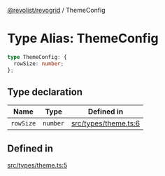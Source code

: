 [@revolist/revogrid](README.md) / ThemeConfig

# Type Alias: ThemeConfig

```ts
type ThemeConfig: {
  rowSize: number;
};
```

## Type declaration

| Name | Type | Defined in |
| ------ | ------ | ------ |
| `rowSize` | `number` | [src/types/theme.ts:6](https://github.com/revolist/revogrid/blob/169fb7626f86c9813d59597eddde6f6dd50e49a6/src/types/theme.ts#L6) |

## Defined in

[src/types/theme.ts:5](https://github.com/revolist/revogrid/blob/169fb7626f86c9813d59597eddde6f6dd50e49a6/src/types/theme.ts#L5)
